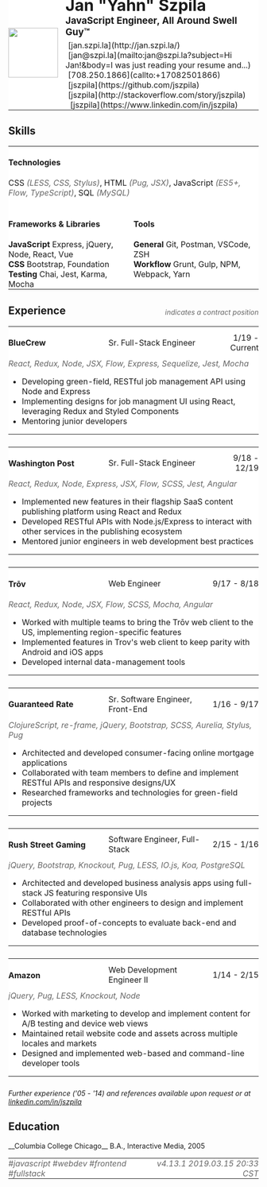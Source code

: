 <link href="https://maxcdn.bootstrapcdn.com/font-awesome/4.7.0/css/font-awesome.min.css" rel="stylesheet"><style>table {border: 0px; width: 100%; padding: 0px;}table tr {border: 0px; padding: 0px; margin: 0px;}table tr td {border: 0px; padding: 0px; background-color: #FFF;}table.experience {margin-bottom: 25px;}table.experience td.employer {width: 40%;}table.experience td.title {width: 40%; text-align: left;}table.experience td.span {text-align: right;}table.header h1, table.header h3 {margin: 0px; padding: 0px;}.lankz {margin: 5px 0 0 0; padding: 0; clear: both; list-style: none; list-style-type: none;}table.breakdown .title {width: 15%;}table.breakdown .content {width: 85%;}.lankz li {display: inline-block; margin: 0 10px 0 0;} .lankz li i {margin-right: 5px;} .text-muted {color: #666;} ul.list-unstyled{list-style: none; margin-left: 0; padding-left: 0;} dd {display: inline-block; margin-left: 55px; padding-left: 100px;}table.skills td {vertical-align: top; width: 33.33%;} table.skills th {border: 0px; text-align: left; padding: 0;} table.skills dd {margin: 0; padding: 0;} table.skills dt {font-weight: normal;} dl dt {margin-top: 0px;} dl dt h4 {font-style: normal;}</style>
<table class="header" style="margin-top: -60px; padding-top: 0px;">
<tr><td rowspan="3"><img src="js.png" style="height: 100px; width: 100px; padding-right:15px;"></td><td><h1 style="margin-top: 0px; padding-top: 0px;">Jan "Yahn" Szpila</h1></td></tr>
<tr><td><h3>JavaScript Engineer, All Around Swell Guy™</h3></td></tr>
<tr><td>
<ul class="lankz"> 
<li><i class="fa fa-link"></i> [jan.szpi.la](http://jan.szpi.la/)</li>
<li><i class="fa fa-send-o"></i> [jan@szpi.la](mailto:jan@szpi.la?subject=Hi Jan!&body=I was just reading your resume and...)</li>
<li><i class="fa fa-phone"></i> [708.250.1866](callto:+17082501866)</li>
<li><i class="fa fa-github-alt"></i> [jszpila](https://github.com/jszpila)</li>
<li><i class="fa fa-stack-overflow"></i> [jszpila](http://stackoverflow.com/story/jszpila)</li>
<li><i class="fa fa-linkedin"></i>&nbsp;[jszpila](https://www.linkedin.com/in/jszpila)</li>
</td>
</tr>
</table>

<h2><i class="fa fa-certificate"></i> Skills</h2>
<table>
	<tr><td colspan="2" style="text-align: left;"><h4>Technologies</h4></td></tr>
	<tr><td colspan="2">CSS <em class="text-muted">(LESS, CSS, Stylus)</em>, HTML <em class="text-muted">(Pug, JSX)</em>, JavaScript <em class="text-muted">(ES5+, Flow, TypeScript)</em>, SQL <em class="text-muted">(MySQL)</em><br/><br/></td></tr>
<tr>
	<td style="width: 50%;"><h4>Frameworks & Libraries</h4></td>
	<td><h4>Tools</h4></td>
</tr>
<tr>
<td>
<b>JavaScript</b> Express, jQuery, Node, React, Vue <br/>
<b>CSS</b> Bootstrap, Foundation <br/>
<b>Testing</b> Chai, Jest, Karma, Mocha</td>
<td style="vertical-align: top">
<b>General</b> Git, Postman, VSCode, ZSH<br/>
<b>Workflow</b> Grunt, Gulp, NPM, Webpack, Yarn
</td></tr>
</table>

<h2><i class="fa fa-history"></i> Experience</h2>
<div style="text-align: right; margin-top: -35px; margin-bottom: 20px;"><i class="text-muted"><i class="fa fa-clock-o"></i> indicates a contract position</i></div>
<table class="experience">
<tbody>
<tr>
<td class="employer"><h4>BlueCrew</h4></td>
<td class="title">Sr. Full-Stack Engineer</td>
<td class="span">1/19 - Current</td>
</tr>
<tr>
<td colspan="3"><i class="text-muted">React, Redux, Node, JSX, Flow, Express, Sequelize, Jest, Mocha</i>
</td>
</tr>
<tr>
<td colspan="3">
<ul>
<li>Developing green-field, RESTful job management API using Node and Express</li>
<li>Implementing designs for job managment UI using React, leveraging Redux and Styled Components</li>
<li>Mentoring junior developers</li>
</ul>
</td>
</tr>
</table>

<table class="experience">
<tbody>
<tr>
<td class="employer"><h4>Washington Post</h4></td>
<td class="title">Sr. Full-Stack Engineer <em class="muted"><i class="fa fa-clock-o"></i></em></td>
<td class="span">9/18 - 12/19</td>
</tr>
<tr>
<td colspan="3"><i class="text-muted">React, Redux, Node, Express, JSX, Flow, SCSS, Jest, Angular</i>
</td>
</tr>
<tr>
<td colspan="3">
<ul>
<li>Implemented new features in their flagship SaaS content publishing platform using React and Redux</li>
<li>Developed RESTful APIs with Node.js/Express to interact with other services in the publishing ecosystem</li>
<li>Mentored junior engineers in web development best practices</li>
</ul>
</td>
</tr>
</table>

<table class="experience">
<tr>
<td class="employer"><h4>Trōv</h4></td>
<td class="title">Web Engineer</td>
<td class="span">9/17 - 8/18</td>
</tr>
<tr>
<td colspan="3"><i class="text-muted">React, Redux, Node, JSX, Flow, SCSS, Mocha, Angular</i></td>
</tr>
<tr>
<td colspan="3">
<ul>
<li>Worked with multiple teams to bring the Trōv web client to the US, implementing region-specific features</li>
<li>Implemented features in Trov's web client to keep parity with Android and iOS apps</li>
<li>Developed internal data-management tools</li>
</td>
</tbody>
</table>

<table class="experience">
<tbody>
<tr>
<td class="employer"><h4>Guaranteed Rate</h4></td>
<td class="title">Sr. Software Engineer, Front-End</td>
<td class="span">1/16 - 9/17</td>
</tr>
<tr>
<td colspan="3"><i class="text-muted">ClojureScript, re-frame, jQuery, Bootstrap, SCSS, Aurelia, Stylus, Pug</i></td>
</tr>
<tr>
<td colspan="3">
<ul>
<li>Architected and developed consumer-facing online mortgage applications</li>
<li>Collaborated with team members to define and implement RESTful APIs and responsive designs/UX</li>
<li>Researched frameworks and technologies for green-field projects</li>
</td>
</tbody>
</table>

<table class="experience">
<tbody>
<tr>
<td class="employer"><h4>Rush Street Gaming</h4></td>
<td class="title">Software Engineer, Full-Stack</td>
<td class="span">2/15 - 1/16 </td>
</tr>
<tr>
<td colspan="3"><i class="text-muted">jQuery, Bootstrap, Knockout, Pug, LESS, IO.js, Koa, PostgreSQL</i></td>
</tr>
<tr>
<td colspan="3">
<ul>
<li>Architected and developed business analysis apps using full-stack JS featuring responsive UIs</li>
<li>Collaborated with other engineers to design and implement RESTful APIs</li>
<li>Developed proof-of-concepts to evaluate back-end and database technologies</li>
</td>
</tbody>
</table>

<table class="experience">
<tbody>
<tr>
<td class="employer"><h4>Amazon</h4></td>
<td class="title">Web Development Engineer II</td>
<td class="span">1/14 - 2/15</td>
</tr>
<tr>
<td colspan="3"><i class="text-muted">jQuery, Pug, LESS, Knockout, Node</i></td>
</tr>
<tr>
<td colspan="3">
<ul>
<li>Worked with marketing to develop and implement content for A/B testing and device web views</li>
<li>Maintained retail website code and assets across multiple locales and markets</li>
<li>Designed and implemented web-based and command-line developer tools</li>
</td>
</tbody>
</table>

*Further experience ('05 - '14) and references available upon request or at [linkedin.com/in/jszpila](https://www.linkedin.com/in/jszpila)*

<h2><i class="fa fa-graduation-cap"></i> Education</h2>
__Columbia College Chicago__  
B.A., Interactive Media, 2005

<table class="footer"><tr><td><i class="info text-muted"><i class="fa fa-tags"></i> #javascript #webdev #frontend #fullstack</i></td><td style="text-align: right;"><i class="info text-muted">v4.13.1 2019.03.15 20:33 CST</i></td></tr></table>
